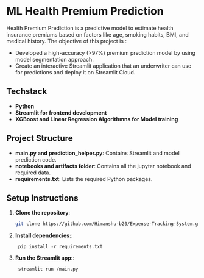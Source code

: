 # ML Health Premium Prediction

Health Premium Prediction is a predictive model to estimate health insurance premiums based on factors like age, smoking habits, BMI, and medical history. The objective of this project is :
- Developed a high-accuracy (>97%) premium prediction model by using model segmentation approach.
- Create an interactive Streamlit application that an underwriter can use for predictions and deploy it on Streamlit Cloud.

## Techstack
- **Python**
- **Streamlit for frontend development**
- **XGBoost and Linear Regression Algorithmns for Model training**


## Project Structure

- **main.py and prediction_helper.py**: Contains Streamlit and model prediction code.
- **notebooks and artifacts folder**: Contains all the jupyter notebook and required data. 
- **requirements.txt**: Lists the required Python packages.


## Setup Instructions

1. **Clone the repository**:
   ```bash
   git clone https://github.com/Himanshu-b20/Expense-Tracking-System.git
   ```
2. **Install dependencies:**:   
   ```commandline
    pip install -r requirements.txt
   ```
3. **Run the Streamlit app:**:   
   ```commandline
    streamlit run /main.py
   ```
